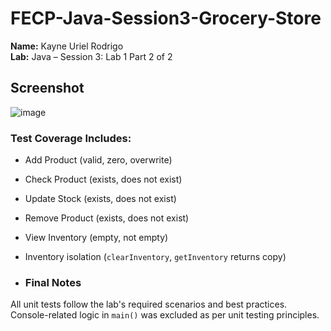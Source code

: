 # FECP-Java-Session3-Grocery-Store

**Name:** Kayne Uriel Rodrigo  
**Lab:** Java – Session 3: Lab 1 Part 2 of 2  


## Screenshot

![image](https://github.com/user-attachments/assets/32251de4-864e-4342-b7c7-726f0fcfdcf6)

### Test Coverage Includes:

- Add Product (valid, zero, overwrite)
- Check Product (exists, does not exist)
- Update Stock (exists, does not exist)
- Remove Product (exists, does not exist)
- View Inventory (empty, not empty)
- Inventory isolation (`clearInventory`, `getInventory` returns copy)

- ### Final Notes
All unit tests follow the lab's required scenarios and best practices.  
Console-related logic in `main()` was excluded as per unit testing principles.
